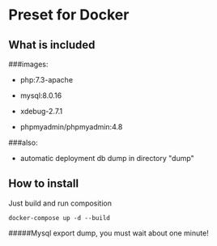 # Preset for Docker

## What is included

###images:
+ php:7.3-apache

+ mysql:8.0.16

+ xdebug-2.7.1

+ phpmyadmin/phpmyadmin:4.8

###also:
+ automatic deployment db dump in directory "dump"

## How to install
    
Just build and run composition
    
    docker-compose up -d --build

#####Mysql export dump, you must wait about one minute!